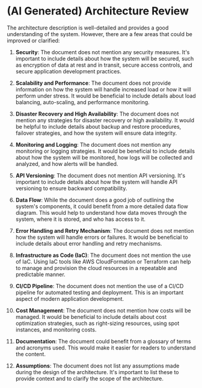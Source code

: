 # (AI Generated) Architecture Review

The architecture description is well-detailed and provides a good understanding of the system. However, there are a few areas that could be improved or clarified:

1. **Security**: The document does not mention any security measures. It's important to include details about how the system will be secured, such as encryption of data at rest and in transit, secure access controls, and secure application development practices.

2. **Scalability and Performance**: The document does not provide information on how the system will handle increased load or how it will perform under stress. It would be beneficial to include details about load balancing, auto-scaling, and performance monitoring.

3. **Disaster Recovery and High Availability**: The document does not mention any strategies for disaster recovery or high availability. It would be helpful to include details about backup and restore procedures, failover strategies, and how the system will ensure data integrity.

4. **Monitoring and Logging**: The document does not mention any monitoring or logging strategies. It would be beneficial to include details about how the system will be monitored, how logs will be collected and analyzed, and how alerts will be handled.

5. **API Versioning**: The document does not mention API versioning. It's important to include details about how the system will handle API versioning to ensure backward compatibility.

6. **Data Flow**: While the document does a good job of outlining the system's components, it could benefit from a more detailed data flow diagram. This would help to understand how data moves through the system, where it is stored, and who has access to it.

7. **Error Handling and Retry Mechanism**: The document does not mention how the system will handle errors or failures. It would be beneficial to include details about error handling and retry mechanisms.

8. **Infrastructure as Code (IaC)**: The document does not mention the use of IaC. Using IaC tools like AWS CloudFormation or Terraform can help to manage and provision the cloud resources in a repeatable and predictable manner.

9. **CI/CD Pipeline**: The document does not mention the use of a CI/CD pipeline for automated testing and deployment. This is an important aspect of modern application development.

10. **Cost Management**: The document does not mention how costs will be managed. It would be beneficial to include details about cost optimization strategies, such as right-sizing resources, using spot instances, and monitoring costs.

11. **Documentation**: The document could benefit from a glossary of terms and acronyms used. This would make it easier for readers to understand the content.

12. **Assumptions**: The document does not list any assumptions made during the design of the architecture. It's important to list these to provide context and to clarify the scope of the architecture.